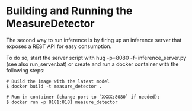 # Building and Running the MeasureDetector

The second way to run inference is by firing up an inference server that exposes a REST API for easy consumption.

To do so, start the server script with hug -p=8080 -f=inference_server.py (see also run_server.bat) or create and run a docker container with the following steps:

	# Build the image with the latest model
	$ docker build -t measure_detector .

	# Run in container (change port to `XXXX:8080` if needed):
	$ docker run -p 8181:8181 measure_detector
